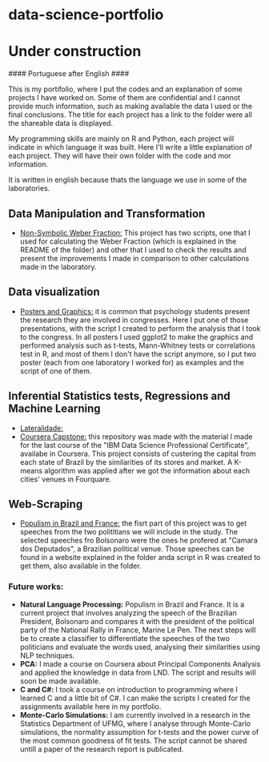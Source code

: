 # data-science-portfolio

# Under construction

\#### Portuguese after English #### 

This is my portifolio, where I put the codes and an explanation of some projects I have worked on. 
Some of them are confidential and I cannot provide much information, such as making available the data I used or the 
final conclusions. The title for each project has a link to the folder were all the shareable data is displayed.

My programming skills are mainly on R and Python, each project will indicate in which language it was built.
Here I'll write a little explanation of each project. They will have their own folder with the code and mor information.

It is written in english because thats the language we use in some of the laboratories.

## Data Manipulation and Transformation
- [Non-Symbolic Weber Fraction:](https://github.com/rodrigocaet/data-science-portfolio/tree/master/Non-Symbolic%20Weber%20Fraction) This project has two scripts, one that I used for calculating the Weber Fraction (which is explained in the README of the folder) and other that I used to check the results and present the improvements I made in comparison to other calculations made in the laboratory.

## Data visualization
- [Posters and Graphics:](https://github.com/rodrigocaet/data-science-portfolio/tree/master/Posters%20and%20Graphics) it is common that psychology students present the research they are involved in congresses. Here I put one of those presentations, with the script I created to perform the analysis that I took to the congress. In all posters I used ggplot2 to make the graphics and performed analysis such as t-tests, Mann-Whitney tests or correlations test in R, and most of them I don't have the script anymore, so I put two poster (each from one laboratory I worked for) as examples and the script of one of them.

## Inferential Statistics tests, Regressions and Machine Learning
- [Lateralidade:](https://github.com/rodrigocaet/data-science-portfolio/tree/master/Lateralidade)
- [Coursera Capstone:](https://github.com/rodrigocaet/data-science-portfolio/tree/master/Coursera_Capstone) this repository was made with the material I made for the last course of the "IBM Data Science Professional Certificate", availabe in Coursera. This project consists of custering the capital from each state of Brazil by the similarities of its stores and market. A K-means algorithm was applied after we got the information about each cities' venues in Fourquare.

## Web-Scraping
- [Populism in Brazil and France:](https://github.com/rodrigocaet/data-science-portfolio/tree/master/Populism%20in%20Brazil%20and%20France) the fisrt part of this project was to get speeches from the two polititians we will include in the study. The selected speeches fro Bolsonaro were the ones he profered at "Camara dos Deputados", a Brazilian political venue. Those speeches can be found in a website explained in the folder anda script in R was created to get them, also available in the folder.

### Future works:
- **Natural Language Processing:** Populism in Brazil and France. It is a current project that involves analyzing the speech of the Brazilian President, Bolsonaro and compares it with the president of the political party of the National Rally in France, Marine Le Pen. The next steps will be to create a classifier to differentiate the speeches of the two politicians and evaluate the words used, analysing their similarities using NLP techniques.
- **PCA:** I made a course on Coursera about Principal Components Analysis and applied the knowledge in data from LND. The script and results will soon be made available.
- **C and C#:** I took a course on introduction to programming where I learned C and a little bit of C#. I can make the scripts I created for the assignments available here in my portfolio.
- **Monte-Carlo Simulations:** I am currently involved in a research in the Statistics Department of UFMG, where I analyse through Monte-Carlo simulations, the normality assumption for t-tests and the power curve of the most common goodness of fit tests. The script cannot be shared untill a paper of the research report is publicated.

